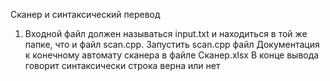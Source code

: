 Сканер и синтаксический перевод
1. Входной файл должен называться input.txt и находиться в той же папке, что и файл scan.cpp.
Запустить scan.cpp файл
Документация к конечному автомату сканера в файле Сканер.xlsx
В конце вывода говорит синтаксически строка верна или нет
